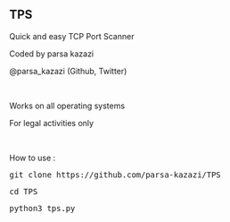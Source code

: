 <h2>TPS</h2>
<p>Quick and easy TCP Port Scanner</p>
<p>Coded by parsa kazazi</pre>
<p>@parsa_kazazi (Github, Twitter)<p>
<br>
<p>Works on all operating systems</p>
<p>For legal activities only</p>
<br>
<p>How to use : <pre>git clone https://github.com/parsa-kazazi/TPS</pre><pre>cd TPS</pre><pre>python3 tps.py<pre><p>
